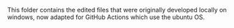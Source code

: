 This folder contains the edited files that were originally developed locally on windows, now adapted for GitHub Actions which use the ubuntu OS.

